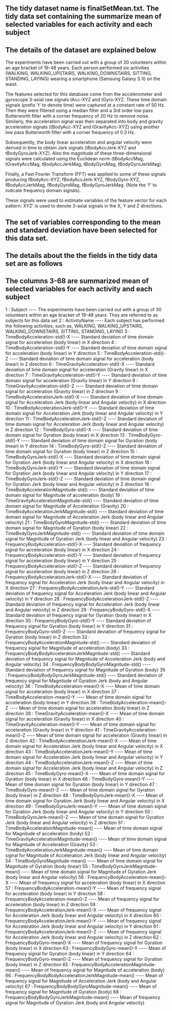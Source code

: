 ## The tidy dataset name is finalSetMean.txt. The tidy data set containing the summarize mean of selected variables for each activity and each subject

## The details of the dataset are explained below

The experiments have been carried out with a group of 30 volunteers within an age bracket of 19-48 years. Each person performed six activities (WALKING, WALKING_UPSTAIRS, WALKING_DOWNSTAIRS, SITTING, STANDING, LAYING) wearing a smartphone (Samsung Galaxy S II) on the waist.

The features selected for this database come from the accelerometer and gyroscope 3-axial raw signals tAcc-XYZ and tGyro-XYZ. These time domain signals (prefix 't' to denote time) were captured at a constant rate of 50 Hz. Then they were filtered using a median filter and a 3rd order low pass Butterworth filter with a corner frequency of 20 Hz to remove noise. Similarly, the acceleration signal was then separated into body and gravity acceleration signals (tBodyAcc-XYZ and tGravityAcc-XYZ) using another low pass Butterworth filter with a corner frequency of 0.3 Hz. 

Subsequently, the body linear acceleration and angular velocity were derived in time to obtain Jerk signals (tBodyAccJerk-XYZ and tBodyGyroJerk-XYZ). Also the magnitude of these three-dimensional signals were calculated using the Euclidean norm (tBodyAccMag, tGravityAccMag, tBodyAccJerkMag, tBodyGyroMag, tBodyGyroJerkMag). 

Finally, a Fast Fourier Transform (FFT) was applied to some of these signals producing fBodyAcc-XYZ, fBodyAccJerk-XYZ, fBodyGyro-XYZ, fBodyAccJerkMag, fBodyGyroMag, fBodyGyroJerkMag. (Note the 'f' to indicate frequency domain signals). 

These signals were used to estimate variables of the feature vector for each pattern:  XYZ' is used to denote 3-axial signals in the X, Y and Z directions. 

## The set of variables corresponding to the mean and standard deviation have been selected for this data set.

## The details about the the fields in the tidy data set are as follows
##  The columns 3-68 are summarized mean of selected variables for each activity and each subject

1 :	Subject ----	  The experiments have been carried out with a group of 30 volunteers within an age bracket of 19-48 years. They are referred to as subjects for this data set 
2	: ActivityName ----	  Each subject has performed the following activities, such as, WALKING, WALKING_UPSTAIRS, WALKING_DOWNSTAIRS, SITTING, STANDING, LAYING
3 : TimeBodyAcceleration-std()-X ----   Standard deviation of time domain signal for acceleration (body linear) in X direction
4 : TimeBodyAcceleration-std()-Y ----   Standard deviation of time domain signal for acceleration (body linear) in Y direction
5 : TimeBodyAcceleration-std()-Z ----   Standard deviation of time domain signal for acceleration (body linear) in Z direction
6 : TimeGravityAcceleration-std()-X ----   Standard deviation of time domain signal for acceleration (Gravity linear) in X direction
7 : TimeGravityAcceleration-std()-Y ----   Standard deviation of time domain signal for acceleration (Gravity linear) in Y direction
8 : TimeGravityAcceleration-std()-Z ----   Standard deviation of time domain signal for acceleration (Gravity linear) in Z direction
9 : TimeBodyAccelerationJerk-std()-X ----   Standard deviation of time domain signal for Acceleration Jerk (body linear and Angular velocity) in X direction
10 : TimeBodyAccelerationJerk-std()-Y ----   Standard deviation of time domain signal for Acceleration Jerk (body linear and Angular velocity) in Y direction
11 : TimeBodyAccelerationJerk-std()-Z ----   Standard deviation of time domain signal for Acceleration Jerk (body linear and Angular velocity) in Z direction
12 : TimeBodyGyro-std()-X ----   Standard deviation of time domain signal for Gyration  (body linear) in X direction
13 : TimeBodyGyro-std()-Y ----   Standard deviation of time domain signal for Gyration  (body linear) in Y direction
14 : TimeBodyGyro-std()-Z ----   Standard deviation of time domain signal for Gyration  (body linear) in Z  direction
15 : TimeBodyGyroJerk-std()-X ----   Standard deviation of time domain signal for Gyration Jerk (body linear and Angular velocity) in X direction
16 : TimeBodyGyroJerk-std()-Y ----   Standard deviation of time domain signal for Gyration Jerk (body linear and Angular velocity) in Y direction
17 : TimeBodyGyroJerk-std()-Z ----   Standard deviation of time domain signal for Gyration Jerk (body linear and Angular velocity) in Z direction
18 : TimeBodyAccelerationMagnitude-std() ----   Standard deviation of time domain signal for Magnitude of acceleration (body) 
19 : TimeGravityAccelerationMagnitude-std() ----   Standard deviation of time domain signal for Magnitude of Acceleration (Gravity)
20 : TimeBodyAccelerationJerkMagnitude-std() ----   Standard deviation of time domain signal for Magnitude of Acceleration Jerk (body linear and Angular velocity) 
21 : TimeBodyGyroMagnitude-std() ----   Standard deviation of time domain signal for Magnitude of Gyration  (body linear) 
22 : TimeBodyGyroJerkMagnitude-std() ----   Standard deviation of time domain signal for Magnitude of Gyration Jerk (body linear and Angular velocity) 
23 : FrequencyBodyAcceleration-std()-X ----   Standard deviation of frequency signal for acceleration (body linear) in X direction
24 : FrequencyBodyAcceleration-std()-Y ----   Standard deviation of frequency signal for acceleration (body linear) in Y direction
25 : FrequencyBodyAcceleration-std()-Z ----   Standard deviation of frequency signal for acceleration (body linear) in Z direction
26 : FrequencyBodyAccelerationJerk-std()-X ----   Standard deviation of frequency signal for Acceleration Jerk (body linear and Angular velocity) in X direction
27 : FrequencyBodyAccelerationJerk-std()-Y ----   Standard deviation of frequency signal for Acceleration Jerk (body linear and Angular velocity) in Y direction
28 : FrequencyBodyAccelerationJerk-std()-Z ----   Standard deviation of frequency signal for Acceleration Jerk (body linear and Angular velocity) in Z direction
29 : FrequencyBodyGyro-std()-X ----   Standard deviation of frequency signal for Gyration  (body linear) in X direction
30 : FrequencyBodyGyro-std()-Y ----   Standard deviation of frequency signal for Gyration  (body linear) in Y direction
31 : FrequencyBodyGyro-std()-Z ----   Standard deviation of frequency signal for Gyration  (body linear) in Z  direction
32 : FrequencyBodyAccelerationMagnitude-std() ----   Standard deviation of frequency signal for Magnitude of acceleration (body)
33 : FrequencyBodyBodyAccelerationJerkMagnitude-std() ----   Standard deviation of frequency signal for Magnitude of Acceleration Jerk (body and Angular velocity)
34 : FrequencyBodyBodyGyroMagnitude-std() ----   Standard deviation of frequency signal for Magnitude of Gyration  (body)
35 : FrequencyBodyBodyGyroJerkMagnitude-std() ----   Standard deviation of frequency signal for Magnitude of Gyration Jerk (body and Angular velocity)
36 : TimeBodyAcceleration-mean()-X ----   Mean of time domain signal for acceleration (body linear) in X direction
37 : TimeBodyAcceleration-mean()-Y ----   Mean of time domain signal for acceleration (body linear) in Y direction
38 : TimeBodyAcceleration-mean()-Z ----   Mean of time domain signal for acceleration (body linear) in Z direction
39 : TimeGravityAcceleration-mean()-X ----   Mean of time domain signal for acceleration (Gravity linear) in X direction
40 : TimeGravityAcceleration-mean()-Y ----   Mean of time domain signal for acceleration (Gravity linear) in Y direction
41 : TimeGravityAcceleration-mean()-Z ----   Mean of time domain signal for acceleration (Gravity linear) in Z direction
42 : TimeBodyAccelerationJerk-mean()-X ----   Mean of time domain signal for Acceleration Jerk (body linear and Angular velocity) in X direction
43 : TimeBodyAccelerationJerk-mean()-Y ----   Mean of time domain signal for Acceleration Jerk (body linear and Angular velocity) in Y direction
44 : TimeBodyAccelerationJerk-mean()-Z ----   Mean of time domain signal for Acceleration Jerk (body linear and Angular velocity) in Z direction
45 : TimeBodyGyro-mean()-X ---- Mean of time domain signal for Gyration  (body linear) in X direction
46 : TimeBodyGyro-mean()-Y ----   Mean of time domain signal for Gyration  (body linear) in Y direction
47 : TimeBodyGyro-mean()-Z ----   Mean of time domain signal for Gyration  (body linear) in Z  direction
48 : TimeBodyGyroJerk-mean()-X ----   Mean of time domain signal for Gyration Jerk (body linear and Angular velocity) in X direction
49 : TimeBodyGyroJerk-mean()-Y ----   Mean of time domain signal for Gyration Jerk (body linear and Angular velocity) in Y direction
50 : TimeBodyGyroJerk-mean()-Z ----   Mean of time domain signal for Gyration Jerk (body linear and Angular velocity) in Z direction
51 : TimeBodyAccelerationMagnitude-mean() ----   Mean of time domain signal for Magnitude of acceleration (body) 
52 : TimeGravityAccelerationMagnitude-mean() ----   Mean of time domain signal for Magnitude of Acceleration (Gravity)
53 : TimeBodyAccelerationJerkMagnitude-mean() ----   Mean of time domain signal for Magnitude of Acceleration Jerk (body linear and Angular velocity) 
54 : TimeBodyGyroMagnitude-mean() ----   Mean of time domain signal for Magnitude of Gyration  (body linear) 
55 : TimeBodyGyroJerkMagnitude-mean() ----   Mean of time domain signal for Magnitude of Gyration Jerk (body linear and Angular velocity) 
56 : FrequencyBodyAcceleration-mean()-X ----   Mean of frequency signal for acceleration (body linear) in X direction
57 : FrequencyBodyAcceleration-mean()-Y ----   Mean of frequency signal for acceleration (body linear) in Y direction
58 : FrequencyBodyAcceleration-mean()-Z ----   Mean of frequency signal for acceleration (body linear) in Z direction
59 : FrequencyBodyAccelerationJerk-mean()-X ----   Mean of frequency signal for Acceleration Jerk (body linear and Angular velocity) in X direction
60 : FrequencyBodyAccelerationJerk-mean()-Y ----   Mean of frequency signal for Acceleration Jerk (body linear and Angular velocity) in Y direction
61 : FrequencyBodyAccelerationJerk-mean()-Z ----   Mean of frequency signal for Acceleration Jerk (body linear and Angular velocity) in Z direction
62 : FrequencyBodyGyro-mean()-X ----   Mean of frequency signal for Gyration  (body linear) in X direction
63 : FrequencyBodyGyro-mean()-Y ----   Mean of frequency signal for Gyration  (body linear) in Y direction
64 : FrequencyBodyGyro-mean()-Z ----   Mean of frequency signal for Gyration  (body linear) in Z  direction
65 : FrequencyBodyAccelerationMagnitude-mean() ----   Mean of frequency signal for Magnitude of acceleration (body)
66 : FrequencyBodyBodyAccelerationJerkMagnitude-mean() ----   Mean of frequency signal for Magnitude of Acceleration Jerk (body and Angular velocity)
67 : FrequencyBodyBodyGyroMagnitude-mean() ----   Mean of frequency signal for Magnitude of Gyration  (body)
68 : FrequencyBodyBodyGyroJerkMagnitude-mean() ----   Mean of frequency signal for Magnitude of Gyration Jerk (body and Angular velocity)



